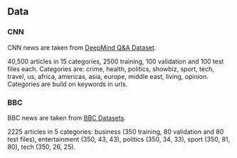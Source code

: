 ## Data

### CNN
CNN news are taken from [DeepMind Q&A Dataset](https://cs.nyu.edu/~kcho/DMQA/).

40,500 articles in 15 categories, 2500 training, 100 validation and 100 test files each. Categories are: crime, health, politics, showbiz, sport, tech, travel, us, africa, americas, asia, europe, middle east, living, opinion. Categories are build on keywords in urls.

### BBC
BBC news are taken from [BBC Datasets](http://mlg.ucd.ie/datasets/bbc.html).

2225 articles in 5 categories: business (350 training, 80 validation and 80 test files), entertainment (350, 43, 43), politics (350, 34, 33), sport (350, 81, 80), tech (350, 26, 25). 